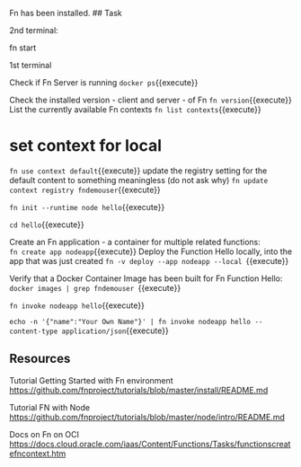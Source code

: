 Fn has been installed.
## Task


2nd terminal:

fn start


1st terminal

Check if Fn Server is running 
`docker ps`{{execute}} 

Check the installed version - client and server - of Fn
`fn version`{{execute}} 
List the currently available Fn contexts
`fn list contexts`{{execute}}

# set context for local 
`fn use context default`{{execute}}
update the registry setting for the default content to something meaningless (do not ask why)
`fn update context registry fndemouser`{{execute}}

`fn init --runtime node hello`{{execute}}

`cd hello`{{execute}}

Create an Fn application - a container for multiple related functions:  
`fn create app nodeapp`{{execute}}
Deploy the Function Hello locally, into the app that was just created
`fn -v deploy --app nodeapp --local `{{execute}}

Verify that a Docker Container Image has been built for Fn Function Hello:
`docker images | grep fndemouser `{{execute}}


`fn invoke nodeapp hello`{{execute}}

`echo -n '{"name":"Your Own Name"}' | fn invoke nodeapp hello --content-type application/json`{{execute}}

## Resources


Tutorial Getting Started with Fn environment
https://github.com/fnproject/tutorials/blob/master/install/README.md


Tutorial FN with Node
https://github.com/fnproject/tutorials/blob/master/node/intro/README.md


Docs on Fn on OCI
https://docs.cloud.oracle.com/iaas/Content/Functions/Tasks/functionscreatefncontext.htm
